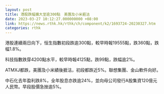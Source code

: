 ```yaml
---
layout: post
title: 港股跌幅擴大至逾300點　美團及小米捱沽
date: 2023-03-27 10:12:27.000000000 +08:00
link: https://news.rthk.hk/rthk/ch/component/k2/1693724-20230327.htm
categories: rthk
---
```


港股連續兩日向下，恒生指數初段跌逾300點，較早時報19555點，跌360點，跌幅1.8%。

科技指數跌穿4200點水平，較早時報4125點，跌99點，跌幅逾2%。

ATMXJ都跌，美團及小米績後捱沽，初段都跌近5%。聯想集團、金山軟件向好。

中石化去年盈利跌8%，全年股息亦跌逾24%，並向母公司發行A股集資120億元人民幣。早段股價急挫逾5%。
